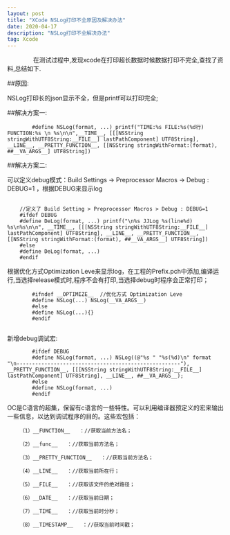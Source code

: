 ```yaml
---
layout: post
title: "XCode NSLog打印不全原因及解决办法"
date: 2020-04-17 
description: "NSLog打印不全解决办法"
tag: Xcode
---   
```

　　
　　在测试过程中,发现xcode在打印超长数据时候数据打印不完全,查找了资料,总结如下.

##原因:
        
   NSLog打印长的json显示不全，但是printf可以打印完全;
        

##解决方案一:

```        
        #define NSLog(format, ...) printf("TIME:%s FILE:%s(%d行) FUNCTION:%s \n %s\n\n",__TIME__, [[[NSString stringWithUTF8String:__FILE__] lastPathComponent] UTF8String], __LINE__, __PRETTY_FUNCTION__, [[NSString stringWithFormat:(format), ##__VA_ARGS__] UTF8String])

```

##解决方案二:
    
   可以定义debug模式：Build Settings -> Preprocessor Macros -> Debug : DEBUG=1 ，根据DEBUG来显示log
   
```
    
    //定义了 Build Setting > Preprocessor Macros > Debug : DEBUG=1
    #ifdef DEBUG
    #define DeLog(format, ...) printf("\n%s JJLog %s(line%d) %s\n%s\n\n", __TIME__, [[[NSString stringWithUTF8String:__FILE__] lastPathComponent] UTF8String], __LINE__, __PRETTY_FUNCTION__, [[NSString stringWithFormat:(format), ##__VA_ARGS__] UTF8String])
    #else
    #define DeLog(format, ...)
    #endif

```
    
   根据优化方式Optimization Leve来显示log，在工程的Prefix.pch中添加,编译运行,当选择release模式时,程序不会有打印,当选择debug时程序会正常打印；

``` 
        #ifndef __OPTIMIZE__  //优化方式 Optimization Leve
        #define NSLog(...) NSLog(__VA_ARGS__)
        #else
        #define NSLog(...){}
        #endif
    
```

新增debug调试宏:

``` 
        #ifdef DEBUG
        #define NSLog(format, ...) NSLog((@"%s " "%s(%d)\n" format "\n-----------------------------------------------------"), __PRETTY_FUNCTION__, [[[NSString stringWithUTF8String:__FILE__] lastPathComponent] UTF8String], __LINE__, ##__VA_ARGS__);
        #else
        #define NSLog(format, ...)
        #endif
```

OC是C语言的超集，保留有c语言的一些特性。可以利用编译器预定义的宏来输出一些信息，以达到调试程序的目的。这些宏包括：

        （1）__FUNCTION__   ：//获取当前方法名；

        （2）__func__   ：//获取当前方法名；

        （3）__PRETTY_FUNCTION__   ：//获取当前方法名；

        （4）__LINE__   ：//获取当前所在行；

        （5）__FILE__   ：//获取该文件的绝对路径；

        （6）__DATE__   ：//获取当前日期；

        （7）__TIME__   ：//获取当前时分秒；

        （8）__TIMESTAMP__   ：//获取当前时间戳；
